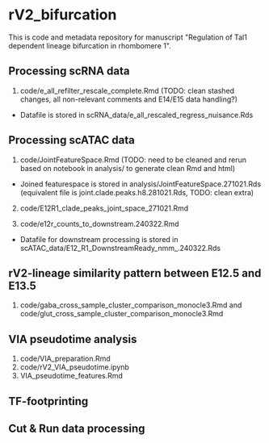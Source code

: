# rV2_bifurcation

This is code and metadata repository for manuscript "Regulation of Tal1 dependent lineage bifurcation in rhombomere 1".

## Processing scRNA data

1. code/e_all_refilter_rescale_complete.Rmd 
(TODO: clean stashed changes, all non-relevant comments and E14/E15 data handling?)
- Datafile is stored in scRNA_data/e_all_rescaled_regress_nuisance.Rds

## Processing scATAC data

1. code/JointFeatureSpace.Rmd (TODO: need to be cleaned and rerun based on notebook in analysis/ to generate clean Rmd and html)
- Joined featurespace is stored in analysis/JointFeatureSpace.271021.Rds (equivalent file is joint.clade.peaks.h8.281021.Rds, TODO: clean extra)

2. code/E12R1_clade_peaks_joint_space_271021.Rmd

3. code/e12r_counts_to_downstream.240322.Rmd
- Datafile for downstream processing is stored in scATAC_data/E12_R1_DownstreamReady_nmm_.240322.Rds

## rV2-lineage similarity pattern between E12.5 and E13.5

1. code/gaba_cross_sample_cluster_comparison_monocle3.Rmd and code/glut_cross_sample_cluster_comparison_monocle3.Rmd

## VIA pseudotime analysis

1. code/VIA_preparation.Rmd
2. code/rV2_VIA_pseudotime.ipynb
3. VIA_pseudotime_features.Rmd

## TF-footprinting

## Cut & Run data processing
